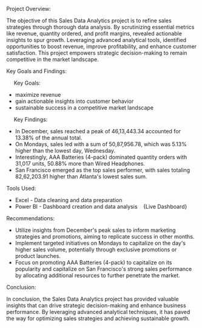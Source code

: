 Project Overview:

The objective of this Sales Data Analytics project is to refine sales strategies through thorough data analysis. By scrutinizing essential metrics like revenue, quantity ordered, and profit margins, revealed actionable insights to spur growth. Leveraging advanced analytical tools, identified opportunities to boost revenue, improve profitability, and enhance customer satisfaction. This project empowers strategic decision-making to remain competitive in the market landscape.


Key Goals and Findings:

     Key Goals:   

* maximize revenue
* gain actionable insights into customer behavior
* sustainable success in a competitive market landscape

     Key Findings:

* In December, sales reached a peak of 46,13,443.34 accounted for 13.38% of the annual total.
* On Mondays, sales led with a sum of 50,87,956.78, which was 5.13% higher than the lowest day, Wednesday.
* Interestingly, AAA Batteries (4-pack) dominated quantity orders with 31,017 units, 50.88% more than Wired Headphones.
* San Francisco emerged as the top sales performer, with sales totaling 82,62,203.91 higher than Atlanta's lowest sales sum.


Tools Used:

* Excel - Data cleaning and data preparation
* Power BI - Dashboard creation and data analysis    {Live Dashboard}


Recommendations:

* Utilize insights from December's peak sales to inform marketing strategies and promotions, aiming to replicate success in other months.
* Implement targeted initiatives on Mondays to capitalize on the day's higher sales volume, potentially through exclusive promotions or product launches.
* Focus on promoting AAA Batteries (4-pack) to capitalize on its popularity and capitalize on San Francisco's strong sales performance by allocating additional resources to further penetrate the market.


Conclusion:

In conclusion, the Sales Data Analytics project has provided valuable insights that can drive strategic decision-making and enhance business performance. By leveraging advanced analytical techniques, it has paved the way for optimizing sales strategies and achieving sustainable growth.
